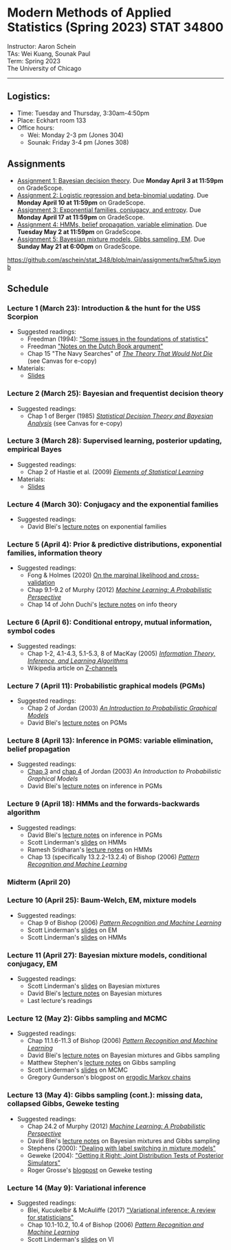

# Modern Methods of Applied Statistics (Spring 2023) STAT 34800
Instructor: Aaron Schein <br>
TAs: Wei Kuang, Sounak Paul <br>
Term: Spring 2023 <br>
The University of Chicago

---

## Logistics:
- Time: Tuesday and Thursday, 3:30am-4:50pm
- Place: Eckhart room 133
- Office hours: 
    - Wei: Monday 2-3 pm (Jones 304)
    - Sounak: Friday 3-4 pm (Jones 308)

## Assignments
- [Assignment 1: Bayesian decision theory](https://github.com/aschein/stat_348/blob/main/assignments/hw1/hw1.ipynb). Due **Monday April 3 at 11:59pm** on GradeScope. 
- [Assignment 2: Logistic regression and beta-binomial updating](https://github.com/aschein/stat_348/blob/main/assignments/hw2/hw2.ipynb). Due **Monday April 10 at 11:59pm** on GradeScope. 
- [Assignment 3: Exponential families, conjugacy, and entropy](https://github.com/aschein/stat_348/blob/main/assignments/hw3/hw3.pdf). Due **Monday April 17 at 11:59pm** on GradeScope. 
- [Assignment 4: HMMs, belief propagation, variable elimination](https://github.com/aschein/stat_348/blob/main/assignments/hw4/hw4.ipynb). Due **Tuesday May 2 at 11:59pm** on GradeScope. 
- [Assignment 5: Bayesian mixture models, Gibbs sampling, EM](https://github.com/aschein/stat_348/blob/main/assignments/hw5/hw5.ipynb). Due **Sunday May 21 at 6:00pm** on GradeScope. 


https://github.com/aschein/stat_348/blob/main/assignments/hw5/hw5.ipynb
## Schedule

### Lecture 1 (March 23): Introduction & the hunt for the USS Scorpion
- Suggested readings:
  - Freedman (1994): ["Some issues in the foundations of statistics"](https://github.com/aschein/stat_348/blob/main/materials/Freedman1994.pdf)
  - Freedman ["Notes on the Dutch Book argument"](https://www.stat.berkeley.edu/~freedman/dutchdef.pdf)
  - Chap 15 "The Navy Searches" of [_The Theory That Would Not Die_](https://yalebooks.yale.edu/book/9780300188226/the-theory-that-would-not-die/) (see Canvas for e-copy)
- Materials:
  - [Slides](https://github.com/aschein/stat_348/blob/main/materials/1_intro_and_motivations.pdf)

### Lecture 2 (March 25): Bayesian and frequentist decision theory
- Suggested readings:
   - Chap 1 of Berger (1985) [_Statistical Decision Theory and Bayesian Analysis_](https://link.springer.com/book/10.1007/978-1-4757-4286-2) (see Canvas for e-copy)

### Lecture 3 (March 28): Supervised learning, posterior updating, empirical Bayes
- Suggested readings:
    - Chap 2 of Hastie et al. (2009) [_Elements of Statistical Learning_](https://hastie.su.domains/ElemStatLearn/)
- Materials:
    - [Slides](https://github.com/aschein/stat_348/blob/main/materials/3_logreg_and_beta_binomial.pdf)

### Lecture 4 (March 30): Conjugacy and the exponential families
- Suggested readings:
    - David Blei's [lecture notes](http://www.cs.columbia.edu/~blei/fogm/2015F/notes/exponential-family.pdf) on exponential families
   
### Lecture 5 (April 4): Prior & predictive distributions, exponential families, information theory
- Suggested readings:
    - Fong & Holmes (2020) [On the marginal likelihood and cross-validation](https://github.com/aschein/stat_348/blob/main/materials/FongHolmes2020.pdf)
    - Chap 9.1-9.2 of Murphy (2012) [_Machine Learning: A Probabilistic Perspective_](http://noiselab.ucsd.edu/ECE228/Murphy_Machine_Learning.pdf)
    - Chap 14 of John Duchi's [lecture notes](https://anilkeshwani.github.io/files/John-Duchi-Statistics-311-Electrical-Engineering-377.pdf) on info theory

### Lecture 6 (April 6): Conditional entropy, mutual information, symbol codes
- Suggested readings:
    - Chap 1-2, 4.1-4.3, 5.1-5.3, 8 of MacKay (2005) [_Information Theory, Inference, and Learning Algorithms_](http://www.inference.org.uk/itprnn/book.pdf) 
    - Wikipedia article on [Z-channels](https://en.wikipedia.org/wiki/Z-channel_(information_theory))

### Lecture 7 (April 11): Probabilistic graphical models (PGMs)
- Suggested readings:
    - Chap 2 of Jordan (2003) [_An Introduction to Probabilistic Graphical Models_](https://people.cs.pitt.edu/~milos/courses/cs3750-Spring2020/Readings/Graphical_models/chapter2.pdf)
    - David Blei's [lecture notes](http://www.cs.columbia.edu/~blei/fogm/2016F/doc/graphical-models.pdf) on PGMs

### Lecture 8 (April 13): Inference in PGMS: variable elimination, belief propagation
- Suggested readings:
    - [Chap 3](https://people.cs.pitt.edu/~milos/courses/cs3750-Spring2020/Readings/Graphical_models/chapter3.pdf) and [chap 4](https://people.cs.pitt.edu/~milos/courses/cs3750-Spring2020/Readings/Graphical_models/chapter4.pdf) of Jordan (2003) _An Introduction to Probabilistic Graphical Models_
    - David Blei's [lecture notes](http://www.cs.columbia.edu/~blei/fogm/2016F/doc/inference.pdf) on inference in PGMs
   
### Lecture 9 (April 18): HMMs and the forwards-backwards algorithm
- Suggested readings:
    - David Blei's [lecture notes](http://www.cs.columbia.edu/~blei/fogm/2016F/doc/inference.pdf) on inference in PGMs
    - Scott Linderman's [slides](https://github.com/slinderman/stats305c/blob/spring2023/slides/lecture13_hmms.pdf) on HMMs
    - Ramesh Sridharan's [lecture notes](https://people.csail.mit.edu/rameshvs/content/hmms.pdf) on HMMs
    - Chap 13 (specifically 13.2.2-13.2.4) of Bishop (2006) [_Pattern Recognition and Machine Learning_](https://www.microsoft.com/en-us/research/uploads/prod/2006/01/Bishop-Pattern-Recognition-and-Machine-Learning-2006.pdf)

### Midterm (April 20)

### Lecture 10 (April 25): Baum-Welch, EM, mixture models
- Suggested readings:
    - Chap 9 of Bishop (2006) [_Pattern Recognition and Machine Learning_](https://www.microsoft.com/en-us/research/uploads/prod/2006/01/Bishop-Pattern-Recognition-and-Machine-Learning-2006.pdf)
    - Scott Linderman's [slides](https://github.com/slinderman/stats305c/blob/spring2023/slides/lecture08-em.pdf) on EM
    - Scott Linderman's [slides](https://github.com/slinderman/stats305c/blob/spring2023/slides/lecture13_hmms.pdf) on HMMs

### Lecture 11 (April 27): Bayesian mixture models, conditional conjugacy, EM
- Suggested readings:
    - Scott Linderman's [slides](https://github.com/slinderman/stats305c/blob/spring2023/slides/lecture07-mixtures.pdf) on Bayesian mixtures
    - David Blei's [lecture notes](http://www.cs.columbia.edu/~blei/fogm/2016F/doc/gibbs.pdf) on Bayesian mixtures
    - Last lecture's readings
    

### Lecture 12 (May 2): Gibbs sampling and MCMC
- Suggested readings:
    - Chap 11.1.6-11.3 of Bishop (2006) [_Pattern Recognition and Machine Learning_](https://www.microsoft.com/en-us/research/uploads/prod/2006/01/Bishop-Pattern-Recognition-and-Machine-Learning-2006.pdf)
    - David Blei's [lecture notes](http://www.cs.columbia.edu/~blei/fogm/2016F/doc/gibbs.pdf) on Bayesian mixtures and Gibbs sampling
    - Matthew Stephen's [lecture notes](https://stephens999.github.io/fiveMinuteStats/gibbs1.html) on Gibbs sampling
    - Scott Linderman's [slides](https://github.com/slinderman/stats305c/blob/spring2023/slides/lecture04_mcmc.pdf) on MCMC
    - Gregory Gunderson's blogpost on [ergodic Markov chains](https://gregorygundersen.com/blog/2019/10/28/ergodic-markov-chains/)

### Lecture 13 (May 4): Gibbs sampling (cont.): missing data, collapsed Gibbs, Geweke testing
- Suggested readings:
    - Chap 24.2 of Murphy (2012) [_Machine Learning: A Probabilistic Perspective_](http://noiselab.ucsd.edu/ECE228/Murphy_Machine_Learning.pdf)
    - David Blei's [lecture notes](http://www.cs.columbia.edu/~blei/fogm/2016F/doc/gibbs.pdf) on Bayesian mixtures and Gibbs sampling
    - Stephens (2000): ["Dealing with label switching in mixture models"](https://stephenslab.uchicago.edu/assets/papers/Stephens2000b.pdf)
    - Geweke (2004): ["Getting it Right: Joint Distribution Tests of Posterior Simulators"](http://qed.econ.queensu.ca/pub/faculty/ferrall/quant/papers/04_04_29_geweke.pdf)
    - Roger Grosse's [blogpost](https://lips.cs.princeton.edu/testing-mcmc-code-part-2-integration-tests/) on Geweke testing

### Lecture 14 (May 9): Variational inference
- Suggested readings:
    - Blei, Kucukelbir & McAuliffe (2017) ["Variational inference: A review for statisticians"](http://www.cs.columbia.edu/~blei/fogm/2018F/materials/BleiKucukelbirMcAuliffe2017.pdf)
    - Chap 10.1-10.2, 10.4 of Bishop (2006) [_Pattern Recognition and Machine Learning_](https://www.microsoft.com/en-us/research/uploads/prod/2006/01/Bishop-Pattern-Recognition-and-Machine-Learning-2006.pdf)
    - Scott Linderman's [slides](https://github.com/slinderman/stats305c/blob/spring2023/slides/lecture09-cavi.pdf) on VI
